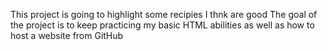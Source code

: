 This project is going to highlight some recipies I thnk are good
The goal of the project is to keep practicing my basic HTML abilities as well as how to host a website from GitHub